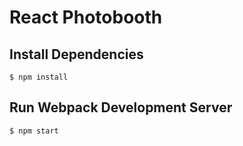 # React Photobooth

## Install Dependencies

`$ npm install`

## Run Webpack Development Server

`$ npm start`
